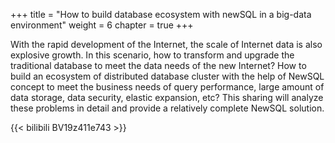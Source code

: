 +++
title = "How to build database ecosystem with newSQL in a big-data environment"
weight = 6
chapter = true
+++

With the rapid development of the Internet, the scale of Internet data is also explosive growth. In this scenario, how to transform and upgrade the traditional database to meet the data needs of the new Internet? How to build an ecosystem of distributed database cluster with the help of NewSQL concept to meet the business needs of query performance, large amount of data storage, data security, elastic expansion, etc? This sharing will analyze these problems in detail and provide a relatively complete NewSQL solution.

{{< bilibili BV19z411e743 >}}
